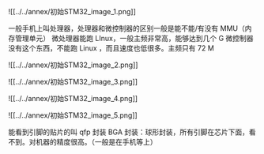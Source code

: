

![[../../annex/初始STM32_image_1.png]]

一般手机上叫处理器，处理器和微控制器的区别一般是能不能/有没有 MMU（内存管理单元）
微处理器能跑 LInux，一般主频非常高，能够达到几个 G
微控制器没有这个东西，不能跑 Linux ，而且速度也低很多。主频只有 72 M

![[../../annex/初始STM32_image_2.png]]


![[../../annex/初始STM32_image_3.png]]

![[../../annex/初始STM32_image_4.png]]

![[../../annex/初始STM32_image_5.png]]

能看到引脚的贴片的叫 qfp 封装
BGA 封装：球形封装，所有引脚在芯片下面，看不到。对机器的精度很高。（一般是在手机等上）





































































